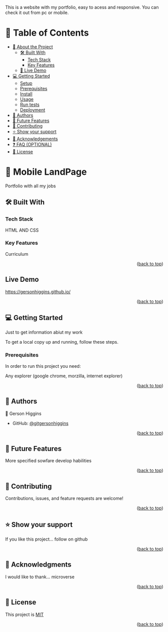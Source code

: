 <a name="readme-top"></a>

This is a website with my portfolio, easy to acess and responsive. 
You can check it out from pc or mobile.

# 📗 Table of Contents

- [📖 About the Project](#about-project)
  - [🛠 Built With](#built-with)
    - [Tech Stack](#tech-stack)
    - [Key Features](#key-features)
  - [🚀 Live Demo](#live-demo)
- [💻 Getting Started](#getting-started)
  - [Setup](#setup)
  - [Prerequisites](#prerequisites)
  - [Install](#install)
  - [Usage](#usage)
  - [Run tests](#run-tests)
  - [Deployment](#triangular_flag_on_post-deployment)
- [👥 Authors](#authors)
- [🔭 Future Features](#future-features)
- [🤝 Contributing](#contributing)
- [⭐️ Show your support](#support)
- [🙏 Acknowledgements](#acknowledgements)
- [❓ FAQ (OPTIONAL)](#faq)
- [📝 License](#license)


# 📖 Mobile LandPage <a name="about-project"></a>

Portfolio with all my jobs

## 🛠 Built With <a name="built-with"></a>

### Tech Stack <a name="tech-stack"></a>

HTML AND CSS

### Key Features <a name="key-features"></a>

 Curriculum

<p align="right">(<a href="#readme-top">back to top</a>)</p>

## Live Demo

https://gersonhiggins.github.io/

<p align="right">(<a href="#readme-top">back to top</a>)</p>


## 💻 Getting Started <a name="getting-started"></a>

Just to get information abiut my work

To get a local copy up and running, follow these steps.

### Prerequisites

In order to run this project you need:

Any explorer (google chrome, morzilla, internet explorer)

<p align="right">(<a href="#readme-top">back to top</a>)</p>


## 👥 Authors <a name="authors"></a>


👤 Gerson Higgins

- GitHub: [@gitgersonhiggins](https://github.com/gersonhiggins)

<p align="right">(<a href="#readme-top">back to top</a>)</p>


## 🔭 Future Features <a name="future-features"></a>

More specified sowfare develop habilities

<p align="right">(<a href="#readme-top">back to top</a>)</p>

## 🤝 Contributing <a name="contributing"></a>

Contributions, issues, and feature requests are welcome!

<p align="right">(<a href="#readme-top">back to top</a>)</p>


## ⭐️ Show your support <a name="support"></a>

If you like this project... follow on github

<p align="right">(<a href="#readme-top">back to top</a>)</p>


## 🙏 Acknowledgments <a name="acknowledgements"></a>

I would like to thank... microverse

<p align="right">(<a href="#readme-top">back to top</a>)</p>


## 📝 License <a name="license"></a>

This project is [MIT](https://github.com/gersonhiggins/Portfolio_Web/blob/portfolio_structure/MIT.md)

<p align="right">(<a href="#readme-top">back to top</a>)</p>
